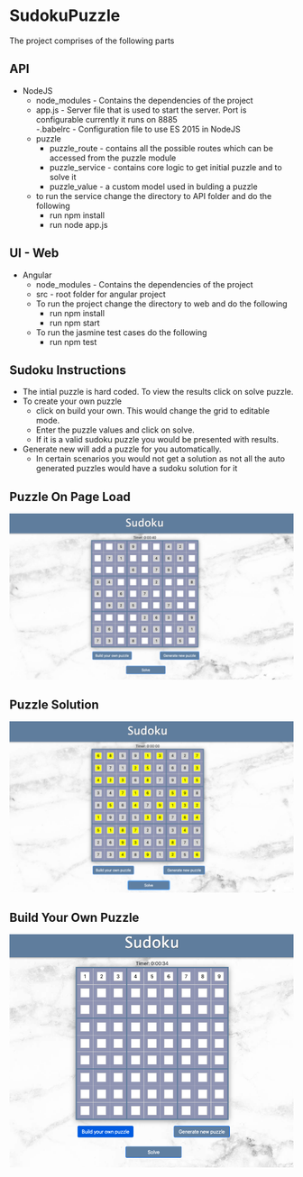 # SudokuPuzzle

The project comprises of the following parts
## API 
- NodeJS
	- node_modules - Contains the dependencies of the project
  - app.js - Server file that is used to start the server. Port is configurable currently it runs on 8885  
  -.babelrc - Configuration file to use ES 2015 in NodeJS
  - puzzle
    - puzzle_route - contains all the possible routes which can be accessed from the puzzle module
    - puzzle_service - contains core logic to get initial puzzle and to solve it
    - puzzle_value - a custom model used in bulding a puzzle
  - to run the service change the directory to API folder and do the following
    - run npm install
    - run node app.js
## UI - Web 
- Angular
  - node_modules - Contains the dependencies of the project
  - src - root folder for angular project
  - To run the project change the directory to web and do the following
    - run npm install 
    - run npm start
  - To run the jasmine test cases do the following
    - run npm test

## Sudoku Instructions
  - The intial puzzle is hard coded. To view the results click on solve puzzle.
  - To create your own puzzle 
    - click on build your own. This would change the grid to editable mode. 
    - Enter the puzzle values and click on solve. 
    - If it is a valid sudoku puzzle you would be presented with results.  
  - Generate new will add a puzzle for you automatically.  
    - In certain scenarios you would not get a solution as not all the auto generated puzzles would have a sudoku solution for it  
  ## Puzzle On Page Load
![Screenshot](https://github.com/aniladevareddyca/SudokuPuzzle/blob/master/web/src/assets/puzzle_on_page_load.png?raw=true)

  ## Puzzle Solution
  ![Screenshot](https://github.com/aniladevareddyca/SudokuPuzzle/blob/master/web/src/assets/puzzle_solution_on_page_load.png?raw=true)
  
  ## Build Your Own Puzzle
  ![Screenshot](https://github.com/aniladevareddyca/SudokuPuzzle/blob/master/web/src/assets/build_you_own_puzzle.png?raw=true)


